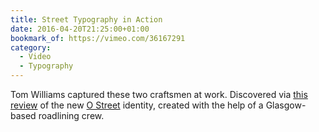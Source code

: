 ```yaml
---
title: Street Typography in Action
date: 2016-04-20T21:25:00+01:00
bookmark_of: https://vimeo.com/36167291
category:
  - Video
  - Typography
---
```

Tom Williams captured these two craftsmen at work. Discovered via [this review][1] of the new [O Street][2] identity, created with the help of a Glasgow-based roadlining crew.

[1]: https://www.underconsideration.com/brandnew/archives/new_logo_and_identity_by_and_for_o_street.php
[2]: https://www.ostreet.co.uk
